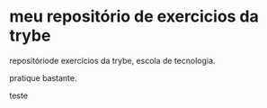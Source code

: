 # meu repositório de exercicios da trybe

repositóriode exercícios da trybe, escola de tecnologia.

pratique bastante.

teste
